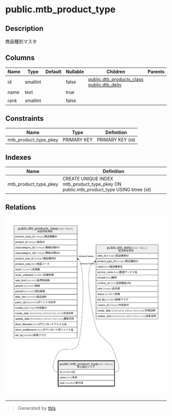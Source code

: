 # public.mtb_product_type

## Description

商品種別マスタ

## Columns

| Name | Type | Default | Nullable | Children | Parents | Comment |
| ---- | ---- | ------- | -------- | -------- | ------- | ------- |
| id | smallint |  | false | [public.dtb_products_class](public.dtb_products_class.md) [public.dtb_deliv](public.dtb_deliv.md) |  | ID |
| name | text |  | true |  |  | 名称 |
| rank | smallint |  | false |  |  | 表示順 |

## Constraints

| Name | Type | Definition |
| ---- | ---- | ---------- |
| mtb_product_type_pkey | PRIMARY KEY | PRIMARY KEY (id) |

## Indexes

| Name | Definition |
| ---- | ---------- |
| mtb_product_type_pkey | CREATE UNIQUE INDEX mtb_product_type_pkey ON public.mtb_product_type USING btree (id) |

## Relations

![er](public.mtb_product_type.svg)

---

> Generated by [tbls](https://github.com/k1LoW/tbls)
